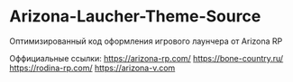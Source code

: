 # Arizona-Laucher-Theme-Source
Оптимизированный код оформления игрового лаунчера от Arizona RP 

Оффициальные ссылки:
https://arizona-rp.com/
https://bone-country.ru/
https://rodina-rp.com/
https://arizona-v.com
